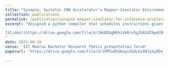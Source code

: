 ```yaml
---
title: "Synapse, Systolic CNN Accelerator’s Mapper-Simulator Environment"
collection: publications
permalink: /publication/synapse-mapper-simulator-for-inference-accelerator
excerpt: "Designed a python compiler that schedules instructions given network, architecture configuration and an event-driven, analytical, data-flow accurate simulator for [ShaktiMAAN](https://github.com/iitm-sysdl/SHAKTIMAAN), an open-source **systolic inference accelerator** effort at [RISE](https://shakti.org.in/) lab. This infrastructure helped address challenges in hardware verification, bottleneck analysis, design-space trade-offs & **compiler optimization** for our accelerator. Further, **Deep Reinforcement Learning agents** (using PPO optimization algorithm) were used along with mapper-simulator to evaluate & explore the design space (tunable hardware/software knobs) of our hardware to map DL networks **∼10%** more efficiently than existing heuristics on our hardware.

[Slides](https://drive.google.com/file/d/1NnDDXgM6h1zbRrv5gJUAIdI9pAYBtN9T/view?usp=sharing), [Code](https://github.com/sundar7D0/Synapse)
"
date: 2021-06-10
venue: 'IIT Madras Bachelor Research Thesis presentation forum'
paperurl: 'https://drive.google.com/file/d/1PMTwZhSbaysdSdLks98JykyDDe_itRQa/view?usp=sharing'

---
```



